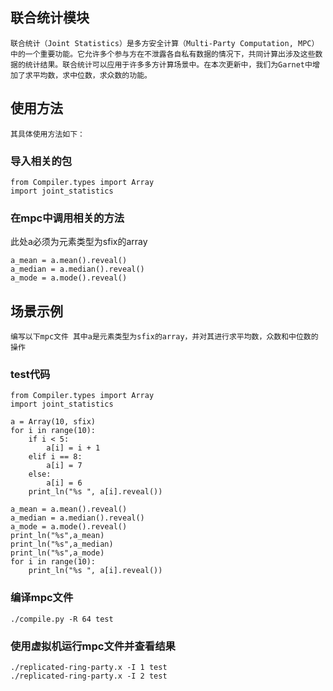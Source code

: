 ## 联合统计模块
    联合统计（Joint Statistics）是多方安全计算（Multi-Party Computation, MPC）中的一个重要功能。它允许多个参与方在不泄露各自私有数据的情况下，共同计算出涉及这些数据的统计结果。联合统计可以应用于许多多方计算场景中。在本次更新中，我们为Garnet中增加了求平均数，求中位数，求众数的功能。

## 使用方法
    其具体使用方法如下：

### 导入相关的包
```
from Compiler.types import Array 
import joint_statistics
```

### 在mpc中调用相关的方法

此处a必须为元素类型为sfix的array
```
a_mean = a.mean().reveal()
a_median = a.median().reveal()
a_mode = a.mode().reveal()
```

## 场景示例
    编写以下mpc文件 其中a是元素类型为sfix的array，并对其进行求平均数，众数和中位数的操作
### test代码
```
from Compiler.types import Array 
import joint_statistics

a = Array(10, sfix)
for i in range(10):
    if i < 5:
        a[i] = i + 1
    elif i == 8:
        a[i] = 7
    else:
        a[i] = 6
    print_ln("%s ", a[i].reveal())

a_mean = a.mean().reveal()
a_median = a.median().reveal()
a_mode = a.mode().reveal()
print_ln("%s",a_mean)
print_ln("%s",a_median)
print_ln("%s",a_mode)
for i in range(10):
    print_ln("%s ", a[i].reveal())
```

### 编译mpc文件
```
./compile.py -R 64 test
```

### 使用虚拟机运行mpc文件并查看结果
```
./replicated-ring-party.x -I 1 test
./replicated-ring-party.x -I 2 test
```
